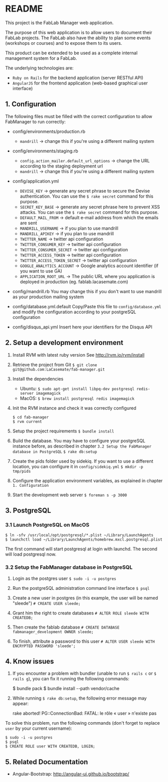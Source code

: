 # README

This project is the FabLab Manager web application.

The purpose of this web application is to allow users to document their FabLab projects. The FabLab also have the ability 
to plan some events (workshops or courses) and to expose them to its users.

This product can be extended to be used as a complete internal management system for a FabLab.

The underlying technologies are:
- `Ruby on Rails` for the backend application (server RESTful API)
- `AngularJS` for the frontend application (web-based graphical user interface)



## 1. Configuration

The following files must be filled with the correct configuration to allow FabManager to run correctly:

- config/environments/production.rb
	- `mandrill` -> change this if you're using a different mailing system
	
- config/environments/staging.rb
	- `config.action_mailer.default_url_options` -> change the URL according to the staging deployment url 
	- `mandrill` -> change this if you're using a different mailing system

- config/application.yml
	- `DEVISE_KEY` -> generate any secret phrase to secure the Devise authentication. You can use the `$ rake secret` command for this purpose. 
	- `SECRET_KEY_BASE` -> generate any secret phrase here to prevent XSS attacks. You can use the `$ rake secret` command for this purpose.
	- `DEFAULT_MAIL_FROM` -> default e-mail address from which the emails are sent 
	- `MANDRILL_USERNAME` -> if you plan to use mandrill
	- `MANDRILL_APIKEY` -> if you plan to use mandrill
	- `TWITTER_NAME` -> twitter api configuration
	- `TWITTER_CONSUMER_KEY` -> twitter api configuration
	- `TWITTER_CONSUMER_SECRET` -> twitter api configuration
	- `TWITTER_ACCESS_TOKEN` -> twitter api configuration
	- `TWITTER_ACCESS_TOKEN_SECRET` -> twitter api configuration
	- `GOOGLE_ANALYTICS_ACCOUNT` -> Google analytics account identifier (if you want to use GA)
	- `APPLICATION_ROOT_URL` -> The public URL where you application is deployed in production (eg. fablab.lacasemate.com)

- config/mandrill.rb
	You may change this if you don't want to use mandrill as your production mailing system

- config/database.yml.default
	Copy/Paste this file to `config/database.yml` and modify the configuration according to your postgreSQL configuration

- config/disqus_api.yml
	Insert here your identifiers for the Disqus API



## 2. Setup a development environment

1. Install RVM with latest ruby version
	See http://rvm.io/rvm/install
  
2. Retrieve the project from Git
	`$ git clone git@github.com:LaCasemate/fab-manager.git`

3. Install the dependencies
	- Ubuntu: `$ sudo apt-get install libpq-dev postgresql redis-server imagemagick`
	- MacOS: `$ brew install postgresql redis imagemagick`
   
4. Init the RVM instance and check it was correctly configured 
	```
	$ cd fab-manager
	$ rvm current
	```
  
5. Setup the project requirements
	`$ bundle install`
  
6. Build the database. You may have to configure your postgreSQL instance before, as described in chapter `3.2 Setup the FabManager database in PostgreSQL`
	`$ rake db:setup`
  
7. Create the pids folder used by sidekiq. If you want to use a different location, you can configure it in `config/sidekiq.yml`
   	`$ mkdir -p tmp/pids`
  
8. Configure the application environment variables, as explained in chapter `1. Configuration`
  
9. Start the development web server
	`$ foreman s -p 3000`



## 3. PostgreSQL

### 3.1 Launch PostgreSQL on MacOS 
	
	$ ln -sfv /usr/local/opt/postgresql/*.plist ~/Library/LaunchAgents
	$ launchctl load ~/Library/LaunchAgents/homebrew.mxcl.postgresql.plist
	
  The first command will start postgresql at login with launchd. The second will load postgresql now.

### 3.2 Setup the FabManager database in PostgreSQL

1. Login as the postgres user
	`$ sudo -i -u postgres`

2. Run the postgreSQL administration command line interface
	`$ psql`
  
3. Create a new user in postgres (in this example, the user will be named "sleede")
	`# CREATE USER sleede;`

4. Grant him the right to create databases
	`# ALTER ROLE sleede WITH CREATEDB;`
 
5. Then create the fablab database
	`# CREATE DATABASE fabmanager_development OWNER sleede;`
  
6. To finish, attribute a password to this user
	`# ALTER USER sleede WITH ENCRYPTED PASSWORD 'sleede';`
  
  

## 4. Know issues

1. If you encounter a problem with bundler (unable to run `$ rails c` or `$ rails g`), you can fix it running the following commands:

	  $ bundle pack
	  $ bundle install --path vendor/cache
	
2. While running `$ rake db:setup`, the following error message may appear:
  
    rake aborted!
    PG::ConnectionBad: FATAL:  le rôle « user » n'existe pas
  
To solve this problem, run the following commands (don't forget to replace `user` by your current username):

    $ sudo -i -u postgres
    $ psql
    $ CREATE ROLE user WITH CREATEDB, LOGIN;

## 5. Related Documentation
- Angular-Bootstrap: http://angular-ui.github.io/bootstrap/
